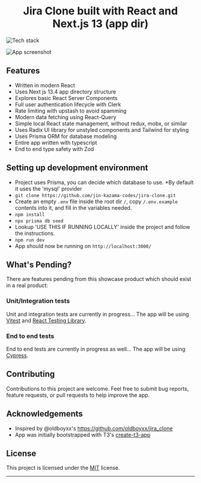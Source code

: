<h1 align="center">Jira Clone built with React and Next.js 13 (app dir)</h1>

![Tech stack](./assets/readme/tech-stack.png)

![App screenshot](./assets/readme/backlog-screenshot.png)

## Features

- Written in modern React
- Uses Next js 13.4 app directory structure
- Explores basic React Server Components
- Full user authentication lifecycle with Clerk
- Rate limiting with upstash to avoid spamming
- Modern data fetching using React-Query
- Simple local React state management, without redux, mobx, or similar
- Uses Radix UI library for unstyled components and Tailwind for styling
- Uses Prisma ORM for database modeling
- Entire app written with typescript
- End to end type safety with Zod

## Setting up development environment

- Project uses Prisma, you can decide which database to use. \*By default it uses the 'mysql' provider
- `git clone https://github.com/jin-kazama-codes/jira-clone.git`
- Create an empty `.env` file inside the root dir `/`, copy `/.env.example` contents into it, and fill in the variables needed.
- `npm install`
- `npx prisma db seed`
- Lookup 'USE THIS IF RUNNING LOCALLY' inside the project and follow the instructions.
- `npm run dev`
- App should now be running on `http://localhost:3000/`

## What's Pending?

There are features pending from this showcase product which should exist in a real product:

### Unit/Integration tests

Unit and integration tests are currently in progress... The app will be using [Vitest](https://vitest.dev/) and [React Testing Library](https://testing-library.com/docs/react-testing-library/intro/).

### End to end tests

End to end tests are currently in progress as well... The app will be using [Cypress](https://www.cypress.io/).

## Contributing

Contributions to this project are welcome. Feel free to submit bug reports, feature requests, or pull requests to help improve the app.

## Acknowledgements

- Inspired by @oldboyxx's https://github.com/oldboyxx/jira_clone
- App was initially bootstrapped with T3's [create-t3-app](https://create.t3.gg/)

## License

This project is licensed under the [MIT](https://opensource.org/licenses/MIT) license.

<hr>
